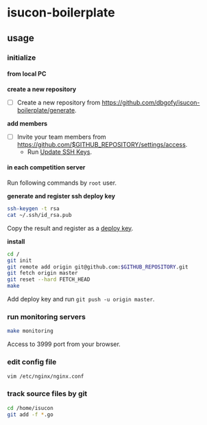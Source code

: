 # isucon-boilerplate

## usage

### initialize

#### from local PC

**create a new repository**

- [ ] Create a new repository from https://github.com/dbgofy/isucon-boilerplate/generate.

**add members**

- [ ] Invite your team members from https://github.com/$GITHUB_REPOSITORY/settings/access.
  - Run [Update SSH Keys](https://github.com/$GITHUB_REPOSITORY/actions/workflows/update-sshkeys.yml).

#### in each competition server 

Run following commands by `root` user.

**generate and register ssh deploy key**

```bash
ssh-keygen -t rsa
cat ~/.ssh/id_rsa.pub
```

Copy the result and register as a [deploy key](https://github.com/$GITHUB_REPOSITORY/settings/keys/new).

**install**

```bash
cd /
git init
git remote add origin git@github.com:$GITHUB_REPOSITORY.git
git fetch origin master
git reset --hard FETCH_HEAD
make
```

Add deploy key and run `git push -u origin master`.

### run monitoring servers

```bash
make monitoring
```

Access to 3999 port from your browser.

### edit config file

```bash
vim /etc/nginx/nginx.conf
```

### track source files by git

```bash
cd /home/isucon
git add -f *.go
```
